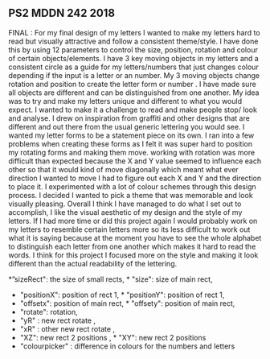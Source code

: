 ## PS2 MDDN 242 2018
FINAL :
For my final design of my letters I wanted to make my letters hard to read but visually attractive and follow a consistent theme/style. I have done this by using 12 parameters to control the size, position, rotation and colour of certain objects/elements. I have 3 key moving objects in my letters and a consistent circle as a guide for my letters/numbers that just changes colour depending if the input is a letter or an number. My 3 moving objects change rotation and position to create the letter form or number . I have made sure all objects are different and can be distinguished from one another. My idea was to try and make my letters unique and different to what you would expect. I wanted to make it a challenge to read and make people stop/ look and analyse. I drew on inspiration from graffiti and other designs that are different and out there from the usual generic lettering you would see. I wanted my letter forms to be a statement piece on its own. I ran into a few problems when creating these forms as I felt it was super hard to position my rotating forms and making them move. working with rotation was more difficult than expected because the X and Y value seemed to influence each other so that it would kind of move diagonally which meant what ever direction I wanted to move I had to figure out each X and Y and the direction to place it. I experimented with a lot of colour schemes through this design process. I decided I wanted to pick a theme that was memorable and look visually pleasing. Overall I think I have managed to do what I set out to accomplish, I like the visual aesthetic of my design and the style of my letters. If I had more time or did this project again I would probably work on my letters to resemble certain letters more so its less difficult to work out what it is saying because at the moment you have to see the whole alphabet to distinguish each letter from one another which makes it hard to read the words. I think for this project I focused more on the style and making it look different than the actual readability of the lettering.

*”sizeRect": the size of small rects, * "size": size of main rect,
* "positionX": position of rect 1, * "positionY": position of rect 1,
* "offsetx": position of main rect, * "offsety": position of main rect,
* "rotate": rotation,
* "yR" : new rect rotate ,
* "xR" : other new rect rotate ,
* "XZ": new rect 2 positions , * "XY": new rect 2 positions
* "colourpicker" : difference in colours for the numbers and letters